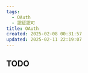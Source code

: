 ```yaml
---
tags:
  - OAuth
  - 認証認可
title: OAuth
created: 2025-02-08 00:31:57
updated: 2025-02-11 22:19:07
---
```

## TODO